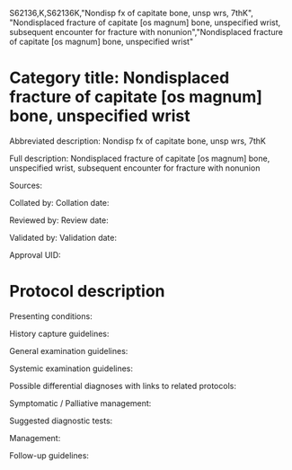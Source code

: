 S62136,K,S62136K,"Nondisp fx of capitate bone, unsp wrs, 7thK", "Nondisplaced fracture of capitate [os magnum] bone, unspecified wrist, subsequent encounter for fracture with nonunion","Nondisplaced fracture of capitate [os magnum] bone, unspecified wrist"
# Category title: Nondisplaced fracture of capitate [os magnum] bone, unspecified wrist

Abbreviated description: Nondisp fx of capitate bone, unsp wrs, 7thK

Full description: Nondisplaced fracture of capitate [os magnum] bone, unspecified wrist, subsequent encounter for fracture with nonunion

Sources:

Collated by:
Collation date:

Reviewed by:
Review date:

Validated by:
Validation date:

Approval UID:

# Protocol description

Presenting conditions:

History capture guidelines:

General examination guidelines:

Systemic examination guidelines:

Possible differential diagnoses with links to related protocols:

Symptomatic / Palliative management:

Suggested diagnostic tests:

Management:

Follow-up guidelines:
